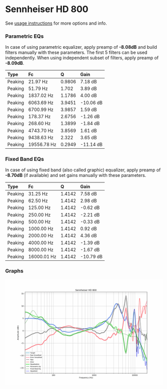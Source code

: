 # Sennheiser HD 800
See [usage instructions](https://github.com/jaakkopasanen/AutoEq#usage) for more options and info.

### Parametric EQs
In case of using parametric equalizer, apply preamp of **-8.08dB** and build filters manually
with these parameters. The first 5 filters can be used independently.
When using independent subset of filters, apply preamp of **-8.09dB**.

| Type    | Fc          |      Q | Gain      |
|:--------|:------------|:-------|:----------|
| Peaking | 21.97 Hz    | 0.9806 | 7.18 dB   |
| Peaking | 51.79 Hz    | 1.702  | 3.89 dB   |
| Peaking | 1837.02 Hz  | 1.1786 | 4.00 dB   |
| Peaking | 6063.69 Hz  | 3.9451 | -10.06 dB |
| Peaking | 6700.99 Hz  | 3.9857 | 1.59 dB   |
| Peaking | 178.37 Hz   | 2.6756 | -1.26 dB  |
| Peaking | 268.60 Hz   | 1.3899 | -1.84 dB  |
| Peaking | 4743.70 Hz  | 3.8569 | 1.61 dB   |
| Peaking | 9438.63 Hz  | 2.322  | 3.65 dB   |
| Peaking | 19556.78 Hz | 0.2949 | -11.14 dB |

### Fixed Band EQs
In case of using fixed band (also called graphic) equalizer, apply preamp of **-8.70dB**
(if available) and set gains manually with these parameters.

| Type    | Fc          |      Q | Gain      |
|:--------|:------------|:-------|:----------|
| Peaking | 31.25 Hz    | 1.4142 | 7.58 dB   |
| Peaking | 62.50 Hz    | 1.4142 | 2.98 dB   |
| Peaking | 125.00 Hz   | 1.4142 | -0.62 dB  |
| Peaking | 250.00 Hz   | 1.4142 | -2.21 dB  |
| Peaking | 500.00 Hz   | 1.4142 | -0.33 dB  |
| Peaking | 1000.00 Hz  | 1.4142 | 0.92 dB   |
| Peaking | 2000.00 Hz  | 1.4142 | 4.36 dB   |
| Peaking | 4000.00 Hz  | 1.4142 | -1.39 dB  |
| Peaking | 8000.00 Hz  | 1.4142 | -1.67 dB  |
| Peaking | 16000.01 Hz | 1.4142 | -10.79 dB |

### Graphs
![](./Sennheiser%20HD%20800.png)